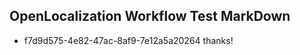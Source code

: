 ## OpenLocalization Workflow Test MarkDown

* f7d9d575-4e82-47ac-8af9-7e12a5a20264 
thanks!



<!--HONumber=Jan16_HO4-->
